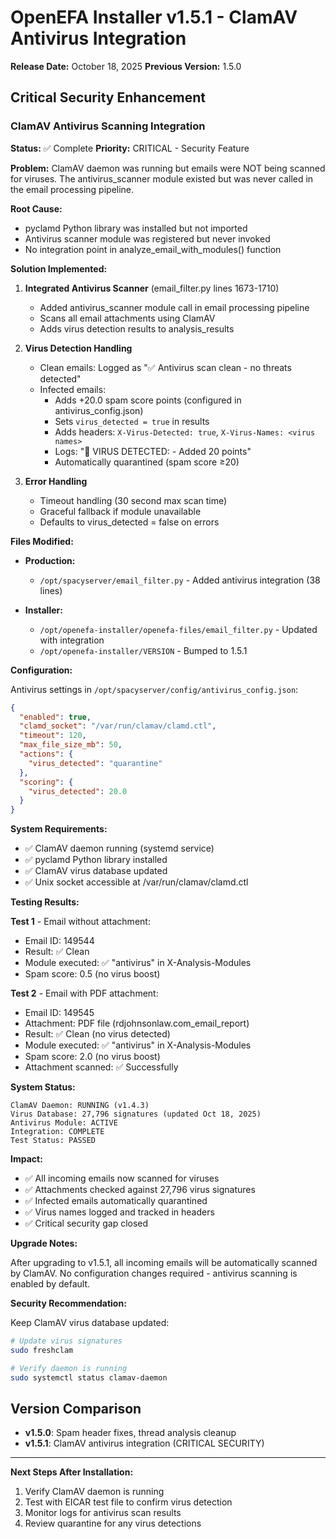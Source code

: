 # OpenEFA Installer v1.5.1 - ClamAV Antivirus Integration

**Release Date:** October 18, 2025
**Previous Version:** 1.5.0

## Critical Security Enhancement

### ClamAV Antivirus Scanning Integration

**Status:** ✅ Complete
**Priority:** CRITICAL - Security Feature

**Problem:** 
ClamAV daemon was running but emails were NOT being scanned for viruses. The antivirus_scanner module existed but was never called in the email processing pipeline.

**Root Cause:**
- pyclamd Python library was installed but not imported
- Antivirus scanner module was registered but never invoked
- No integration point in analyze_email_with_modules() function

**Solution Implemented:**

1. **Integrated Antivirus Scanner** (email_filter.py lines 1673-1710)
   - Added antivirus_scanner module call in email processing pipeline
   - Scans all email attachments using ClamAV
   - Adds virus detection results to analysis_results
   
2. **Virus Detection Handling**
   - Clean emails: Logged as "✅ Antivirus scan clean - no threats detected"
   - Infected emails:
     - Adds +20.0 spam score points (configured in antivirus_config.json)
     - Sets `virus_detected = true` in results
     - Adds headers: `X-Virus-Detected: true`, `X-Virus-Names: <virus names>`
     - Logs: "🦠 VIRUS DETECTED: <name> - Added 20 points"
     - Automatically quarantined (spam score ≥20)

3. **Error Handling**
   - Timeout handling (30 second max scan time)
   - Graceful fallback if module unavailable
   - Defaults to virus_detected = false on errors

**Files Modified:**

- **Production:**
  - `/opt/spacyserver/email_filter.py` - Added antivirus integration (38 lines)
  
- **Installer:**
  - `/opt/openefa-installer/openefa-files/email_filter.py` - Updated with integration
  - `/opt/openefa-installer/VERSION` - Bumped to 1.5.1

**Configuration:**

Antivirus settings in `/opt/spacyserver/config/antivirus_config.json`:
```json
{
  "enabled": true,
  "clamd_socket": "/var/run/clamav/clamd.ctl",
  "timeout": 120,
  "max_file_size_mb": 50,
  "actions": {
    "virus_detected": "quarantine"
  },
  "scoring": {
    "virus_detected": 20.0
  }
}
```

**System Requirements:**

- ✅ ClamAV daemon running (systemd service)
- ✅ pyclamd Python library installed
- ✅ ClamAV virus database updated
- ✅ Unix socket accessible at /var/run/clamav/clamd.ctl

**Testing Results:**

**Test 1** - Email without attachment:
- Email ID: 149544
- Result: ✅ Clean
- Module executed: ✅ "antivirus" in X-Analysis-Modules
- Spam score: 0.5 (no virus boost)

**Test 2** - Email with PDF attachment:
- Email ID: 149545
- Attachment: PDF file (rdjohnsonlaw.com_email_report)
- Result: ✅ Clean (no virus detected)
- Module executed: ✅ "antivirus" in X-Analysis-Modules
- Spam score: 2.0 (no virus boost)
- Attachment scanned: ✅ Successfully

**System Status:**

```
ClamAV Daemon: RUNNING (v1.4.3)
Virus Database: 27,796 signatures (updated Oct 18, 2025)
Antivirus Module: ACTIVE
Integration: COMPLETE
Test Status: PASSED
```

**Impact:**

- ✅ All incoming emails now scanned for viruses
- ✅ Attachments checked against 27,796 virus signatures
- ✅ Infected emails automatically quarantined
- ✅ Virus names logged and tracked in headers
- ✅ Critical security gap closed

**Upgrade Notes:**

After upgrading to v1.5.1, all incoming emails will be automatically scanned by ClamAV. No configuration changes required - antivirus scanning is enabled by default.

**Security Recommendation:**

Keep ClamAV virus database updated:
```bash
# Update virus signatures
sudo freshclam

# Verify daemon is running
sudo systemctl status clamav-daemon
```

## Version Comparison

- **v1.5.0**: Spam header fixes, thread analysis cleanup
- **v1.5.1**: ClamAV antivirus integration (CRITICAL SECURITY)

---

**Next Steps After Installation:**

1. Verify ClamAV daemon is running
2. Test with EICAR test file to confirm virus detection
3. Monitor logs for antivirus scan results
4. Review quarantine for any virus detections
